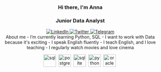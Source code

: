##  
<div id="header" align="center">
    <h3>Hi there, I'm Anna </h1>
    <h3>Junior Data Analyst</h3>
<div id="socials" align="center">
    <a href="www.linkedin.com/in/анна-гладышева-549427199">
    <img src="https://img.shields.io/badge/LinkedIn-blue?style=for-the-badge&logo=linkedin&logoColor=white" alt="LinkedIn"/>
  </a>
  <a href="twitter-url">
    <img src="https://img.shields.io/badge/Twitter-blue?style=for-the-badge&logo=twitter&logoColor=white" alt="Twitter"/>
  </a>
  <a href="telegram-url">
    <img src="https://img.shields.io/badge/Telegram-blue?style=for-the-badge&logo=telegram&logoColor=white" alt="Telegram"/> 
      
  </a>
</div>
About me
-  I’m currently learning Python, SQL
-  I want to work with Data because it's exciting 
-  I speak English fluently
-  I teach English, and I love teaching
-  I regularly watch movies and love cinema


<img src="https://cdn.jsdelivr.net/gh/devicons/devicon@latest/icons/azuresqldatabase/azuresqldatabase-original.svg" title="sql" width="40" height="40"/>&nbsp;
<img src="https://cdn.jsdelivr.net/gh/devicons/devicon@latest/icons/postgresql/postgresql-original.svg" title="postgresql" width="40" height="40"/>&nbsp; 
<img src="https://cdn.jsdelivr.net/gh/devicons/devicon@latest/icons/sqlite/sqlite-original.svg" title="sqlite" width="40" height="40"/>&nbsp;
<img src="https://cdn.jsdelivr.net/gh/devicons/devicon@latest/icons/python/python-original.svg" title="python" width="40" height="40"/>&nbsp;
<img src="https://cdn.jsdelivr.net/gh/devicons/devicon@latest/icons/oracle/oracle-original.svg" title="oracle" width="40" height="40"/>&nbsp;
   

<!--
**anukatu/anukatu** is a ✨ _special_ ✨ repository because its `README.md` (this file) appears on your GitHub profile.

Here are some ideas to get you started:

- 🔭 I’m currently working on ...
- 🌱 I’m currently learning ...
- 👯 I’m looking to collaborate on ...
- 🤔 I’m looking for help with ...
- 💬 Ask me about ...
- 📫 How to reach me: ...
- 😄 Pronouns: ...
- ⚡ Fun fact: ...
-->
